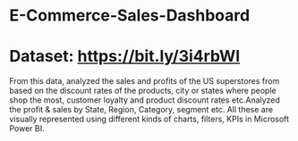 # E-Commerce-Sales-Dashboard
# Dataset: https://bit.ly/3i4rbWl
From this data, analyzed the sales and profits of the US superstores from based on the discount rates of the products, city or states where people shop the most, customer loyalty and product discount rates etc.Analyzed the profit & sales by State, Region, Category, segment etc. All these are visually represented using different kinds of charts, filters, KPIs in Microsoft Power BI.
